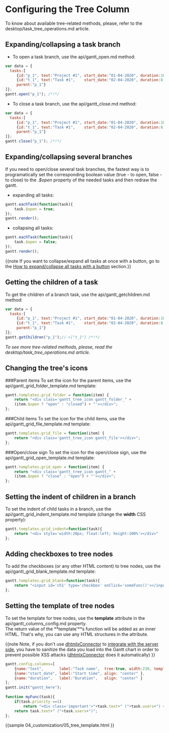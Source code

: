 Configuring the Tree Column
============================================
To know about available tree-related methods, please, refer to the desktop/task_tree_operations.md article.

Expanding/collapsing a task branch
--------------------------------------
- To open a task branch, use the api/gantt_open.md method:

~~~js
var data = {
  tasks:[
     {id:"p_1", text:"Project #1", start_date:"01-04-2020", duration:18},
     {id:"t_1", text:"Task #1",    start_date:"02-04-2020", duration:8,
     parent:"p_1"}
]};
gantt.open("p_1"); /*!*/
~~~

- To close a task branch, use the api/gantt_close.md method:

~~~js
var data = {
  tasks:[
     {id:"p_1", text:"Project #1", start_date:"01-04-2020", duration:18},
     {id:"t_1", text:"Task #1",    start_date:"02-04-2020", duration:8,
     parent:"p_1"}
]};
gantt.close("p_1"); /*!*/
~~~ 

Expanding/collapsing several branches
--------------------------------
If you need to open/close several task branches, the fastest way is to programatically set the corresponding boolean value (true - to open, false - to close)
to the *.$open* property of the needed tasks and then redraw the gantt.

- expanding all tasks:

~~~js
gantt.eachTask(function(task){
	task.$open = true;
});
gantt.render();
~~~

- collapsing all tasks:

~~~js
gantt.eachTask(function(task){
	task.$open = false;
});
gantt.render();
~~~

{{note
If you want to collapse/expand all tasks at once with a button, go to the [How to expand/collapse all tasks with a button](desktop/how_to.md#howtoexpandcollapsealltaskswithabutton) section.}}

Getting the children of a task
-------------------------------------------
To get the children of a branch task, use the api/gantt_getchildren.md method:

~~~js
var data = {
  tasks:[
     {id:"p_1", text:"Project #1", start_date:"01-04-2020", duration:18},
     {id:"t_1", text:"Task #1",    start_date:"02-04-2020", duration:8,
     parent:"p_1"}
]};
gantt.getChildren("p_1");//->["t_1"] /*!*/
~~~

*To see more tree-related methods, please, read the desktop/task_tree_operations.md article.*

Changing the tree's icons
---------------------------------------------
###Parent items
To set the icon for the parent items, use the api/gantt_grid_folder_template.md template:

~~~js
gantt.templates.grid_folder = function(item) {
	return "<div class='gantt_tree_icon gantt_folder_" +
    (item.$open ? "open" : "closed") + "'></div>";
};
~~~


###Child items
To set the icon for the child items, use the api/gantt_grid_file_template.md template:

~~~js
gantt.templates.grid_file = function(item) {
	return "<div class='gantt_tree_icon gantt_file'></div>";
};
~~~


###Open/close sign
To set the icon for the open/close sign, use the api/gantt_grid_open_template.md template:

~~~js
gantt.templates.grid_open = function(item) {
    return "<div class='gantt_tree_icon gantt_" + 
    (item.$open ? "close" : "open") + "'></div>";
};
~~~


Setting the indent of children in a branch
------------------------------------------------
To set the indent of child tasks in a branch, use the api/gantt_grid_indent_template.md template (change the **width** CSS property):

~~~js
gantt.templates.grid_indent=function(task){
	return "<div style='width:20px; float:left; height:100%'></div>"
};
~~~


Adding checkboxes to tree nodes
------------------------------------
To add the checkboxes (or any other HTML content) to tree nodes, use the api/gantt_grid_blank_template.md template:

~~~js
gantt.templates.grid_blank=function(task){
	return "<input id='ch1' type='checkbox' onClick='someFunc()'></input>"
};
~~~


Setting the template of tree nodes
---------------------------------------
To set the template for tree nodes, use the **template** attribute in the api/gantt_columns_config.md property. <br> The return value of the **template'**s function will be added as an inner HTML. That's why, you can use any HTML structures in the attribute.

{{note
Note, if you don't use [dhtmlxConnector](https://docs.dhtmlx.com/connector__php__index.html) to [integrate with the server side](desktop/server_side.md), you have to sanitize the data 
you load into the Gantt chart in order to prevent possible XSS attacks ([dhtmlxConnector](https://docs.dhtmlx.com/connector__php__index.html) does it automatically)
}}
~~~js
gantt.config.columns=[
    {name:"text",       label:"Task name",  tree:true, width:230, template:myFunc },
    {name:"start_date", label:"Start time", align: "center" },
    {name:"duration",   label:"Duration",   align: "center" }
];
gantt.init("gantt_here");
	
function myFunc(task){
	if(task.priority ==1)
		return "<div class='important'>"+task.text+" ("+task.users+") </div>";
	return task.text+" ("+task.users+")";
};
~~~

{{sample
	04_customization/05_tree_template.html
}}